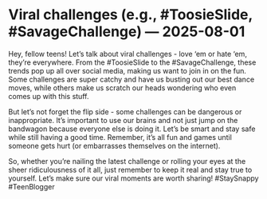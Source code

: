 # Viral challenges (e.g., #ToosieSlide, #SavageChallenge) — 2025-08-01

Hey, fellow teens! Let’s talk about viral challenges - love ‘em or hate ‘em, they’re everywhere. From the #ToosieSlide to the #SavageChallenge, these trends pop up all over social media, making us want to join in on the fun. Some challenges are super catchy and have us busting out our best dance moves, while others make us scratch our heads wondering who even comes up with this stuff.

But let’s not forget the flip side - some challenges can be dangerous or inappropriate. It’s important to use our brains and not just jump on the bandwagon because everyone else is doing it. Let’s be smart and stay safe while still having a good time. Remember, it’s all fun and games until someone gets hurt (or embarrasses themselves on the internet).

So, whether you’re nailing the latest challenge or rolling your eyes at the sheer ridiculousness of it all, just remember to keep it real and stay true to yourself. Let’s make sure our viral moments are worth sharing! #StaySnappy #TeenBlogger